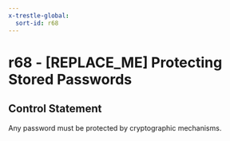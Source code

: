 ```yaml
---
x-trestle-global:
  sort-id: r68
---
```


# r68 - \[REPLACE_ME\] Protecting Stored Passwords

## Control Statement

Any password must be protected by cryptographic mechanisms.
